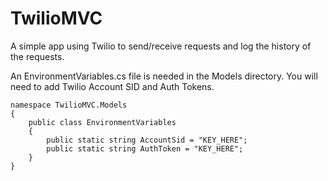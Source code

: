 # TwilioMVC

A simple app using Twilio to send/receive requests and log the history of the requests.

An EnvironmentVariables.cs file is needed in the Models directory.
You will need to add Twilio Account SID and Auth Tokens.
```
namespace TwilioMVC.Models
{
    public class EnvironmentVariables
    {
        public static string AccountSid = "KEY_HERE";
        public static string AuthToken = "KEY_HERE";
    }
}
```
